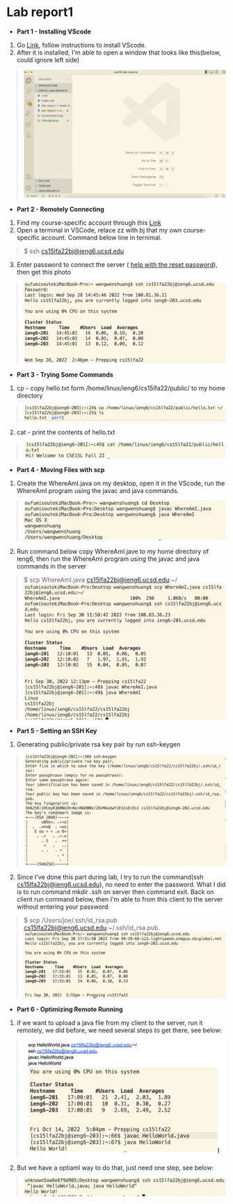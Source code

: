 # Lab report1

- **Part 1 - Installing VScode**
1. Go [Link](https://code.visualstudio.com/), follow instructions to install VScode. 
2. After it is installed, I'm able to open a window that looks like this(below, could ignore left side)
>![](VScode.png)

- **Part 2 - Remotely Connecting**
1. Find my course-specific account through this [Link](https://sdacs.ucsd.edu/~icc/index.php)
2. Open a terminal in VSCode, relace zz with bj that my own course-specific account. Command below line in ternimal.  
> $ ssh cs15lfa22bj@ieng6.ucsd.edu  
3. Enter password to connect the server ( [help with the reset password](https://docs.google.com/document/d/1hs7CyQeh-MdUfM9uv99i8tqfneos6Y8bDU0uhn1wqho/edit)), then get this photo 
>![](login.png)

- **Part 3 - Trying Some Commands**
1. cp - copy hello.txt form /home/linux/ieng6/cs15lfa22/public/ to my home directory
>![](Commands.png)
2. cat - print the contents of hello.txt
>![](cat.png)
- **Part 4 - Moving Files with scp**
1. Create the WhereAmI.java on my desktop, open it in the VScode, run the WhereAmI program using the javac and java commands.
> ![](WhereAmI.png)
2. Run command below copy WhereAmI.jave to my home directory of ieng6, then run the WhereAmI program using the javac and java commands in the server 
>$ scp WhereAmI.java cs15lfa22bj@ieng6.ucsd.edu:~/
> ![](server.png)
- **Part 5 - Setting an SSH Key**
1. Generating public/private rsa key pair by run ssh-keygen
> ![](password.png)
2. Since I've done this part during lab, I try to run the command(ssh cs15lfa22bj@ieng6.ucsd.edu), no need to enter the password. What I did is to run command mkdir .ssh on server then command exit. Back on client run command below, then I'm able to from this client to the server without entering your password.
> $ scp /Users/joe/.ssh/id_rsa.pub cs15lfa22bj@ieng6.ucsd.edu:~/.ssh/id_rsa.pub. 
> ![](nopassword.png)
- **Part 6 - Optimizing Remote Running**
1. if we want to upload a java file from my client to the server, run it remotely, we did before, we need several steps to get there, see below:
> ![](part6.1.png)
2. But we have a optiaml way to do that, just need one step, see below:
> ![](part6.2.png)

